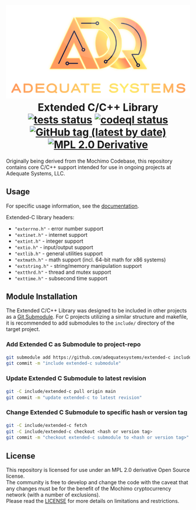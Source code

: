 <h1 align="center">
   <a href="http://adequate.biz">
      <img alt="Adequate Systems" src="https://raw.githubusercontent.com/adequatesystems/.github/main/media/adqlogo_banner.svg" /></a>
   <br/>Extended C/C++ Library<br/>
   <a href="https://github.com/adequatesystems/extended-c/actions/workflows/tests.yaml">
      <img src="https://github.com/adequatesystems/extended-c/actions/workflows/tests.yaml/badge.svg" alt="tests status" /></a>
   <a href="https://github.com/adequatesystems/extended-c/actions/workflows/codeql.yaml">
      <img src="https://github.com/adequatesystems/extended-c/actions/workflows/codeql.yaml/badge.svg" alt="codeql status" /></a>
   <br/>
   <a href="https://github.com/adequatesystems/extended-c/tags">
      <img src="https://img.shields.io/github/v/tag/adequatesystems/extended-c?color=0059ff&label=Latest&labelColor=2d3339&logo=github&logoColor=lightgray" alt="GitHub tag (latest by date)"></a>
   <a href="LICENSE.md">
      <img src="https://img.shields.io/badge/_License-MPL_2.0_Derivative-%23.svg?logoColor=lightgreen&logo=open%20source%20initiative&labelColor=2d3339&color=0059ff" alt="MPL 2.0 Derivative" /></a>
</h1>

Originally being derived from the Mochimo Codebase, this repository contains core C/C++ support intended for use in ongoing projects at Adequate Systems, LLC.

## Usage
For specific usage information, see the [documentation](https://adequatesystems.github.io/extended-c/).

Extended-C library headers:
* `"exterrno.h"` - error number support
* `"extinet.h"` - internet support
* `"extint.h"` - integer support
* `"extio.h"` - input/output support
* `"extlib.h"` - general utilities support
* `"extmath.h"` - math support (incl. 64-bit math for x86 systems)
* `"extstring.h"` - string/memory manipulation support
* `"extthrd.h"` - thread and mutex support
* `"exttime.h"` - subsecond time support

## Module Installation
The Extended C/C++ Library was designed to be included in other projects as a [Git Submodule](https://git-scm.com/book/en/v2/Git-Tools-Submodules). For C projects utilizing a similar structure and makefile, it is recommended to add submodules to the `include/` directory of the target project.

### Add Extended C as Submodule to project-repo
```sh
git submodule add https://github.com/adequatesystems/extended-c include/extended-c
git commit -m "include extended-c submodule"
```

### Update Extended C Submodule to latest revision
```sh
git -C include/extended-c pull origin main
git commit -m "update extended-c to latest revision"
```

### Change Extended C Submodule to specific hash or version tag
```sh
git -C include/extended-c fetch
git -C include/extended-c checkout <hash or version tag>
git commit -m "checkout extended-c submodule to <hash or version tag>"
```

## License
This repository is licensed for use under an MPL 2.0 derivative Open Source license.<br/>
The community is free to develop and change the code with the caveat that any changes must be for the benefit of the Mochimo cryptocurrency network (with a number of exclusions).<br/>
Please read the [LICENSE](LICENSE.md) for more details on limitations and restrictions.
